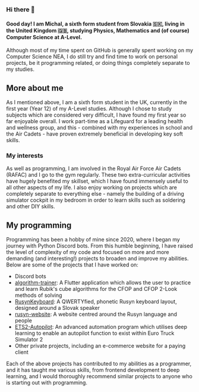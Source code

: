 ### Hi there 👋

#### Good day! I am Michal, a sixth form student from Slovakia 🇸🇰, living in the United Kingdom 🇬🇧, studying Physics, Mathematics and (of course) Computer Science at A-Level.

Although most of my time spent on GitHub is generally spent working on my Computer Science NEA, I do still try and find time to work on personal projects, be it programming related, or doing things completely separate to my studies.


## More about me
As I mentioned above, I am a sixth form student in the UK, currently in the first year (Year 12) of my A-Level studies. Although I chose to study subjects which are considered very difficult, I have found my first year so far enjoyable overall.
I work part-time as a Lifeguard for a leading health and wellness group, and this - combined with my experiences in school and the Air Cadets - have proven extremely beneficial in developing key soft skills.

### My interests
As well as programming, I am involved in the Royal Air Force Air Cadets (RAFAC) and I go to the gym regularly. These two extra-curricular activities have hugely benefited my skillset, which I have found immensely useful to all other aspects of my life. I also enjoy working on projects which are completely separate to everything else - namely the building of a driving simulator cockpit in my bedroom in order to learn skills such as soldering and other DIY skills.

## My programming
Programming has been a hobby of mine since 2020, where I began my journey with Python Discord bots. From this humble beginning, I have raised the level of complexity of my code and focused on more and more demanding (and interesting!) projects to broaden and improve my abilities.
Below are some of the projects that I have worked on:
  - Discord bots
  - [algorithm-trainer](https://github.com/michalkundrat/algorithm-trainer): A Flutter application which allows the user to practice and learn Rubik's cube algorithms for the CFOP and CFOP 2-Look methods of solving
  - [RusynKeyboard](https://github.com/michalkundrat/RusynKeyboard): A QWERTYfied, phonetic Rusyn keyboard layout, designed around a Slovak speaker
  - [rusyn-website](https://github.com/michalkundrat/rusyn-website): A website centred around the Rusyn language and people
  - [ETS2-Autopilot](https://github.com/michalkundrat/ETS2-Autopilot): An advanced automation program which utilises deep learning to enable an autopilot function to exist within Euro Truck Simulator 2
  - Other private projects, including an e-commerce website for a paying client

Each of the above projects has contributed to my abilities as a programmer, and it has taught me various skills, from frontend development to deep learning, and I would thoroughly recommend similar projects to anyone who is starting out with programming.


<!--
**michalkundrat/michalkundrat** is a ✨ _special_ ✨ repository because its `README.md` (this file) appears on your GitHub profile.

Here are some ideas to get you started:

- 🔭 I’m currently working on ...
- 🌱 I’m currently learning ...
- 👯 I’m looking to collaborate on ...
- 🤔 I’m looking for help with ...
- 💬 Ask me about ...
- 📫 How to reach me: ...
- 😄 Pronouns: ...
- ⚡ Fun fact: ...
-->
